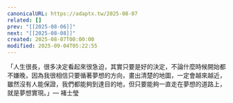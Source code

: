 ```yaml
---
canonicalURL: https://adaptx.tw/2025-08-07
related: []
prev: "[[2025-08-06]]"
next: "[[2025-08-08]]"
created: 2025-08-07T00:00:00
modified: 2025-09-04T05:22:55
---
```


「人生很長，很多决定看起來很急迫，其實只要是好的決定，不論什麼時候開始都不嫌晚，因為我很相信只要循著夢想的方向，畫出清楚的地圖，一定會越來越近，雖然沒有人能保證，我們都能夠到達目的地，但只要能夠一直走在夢想的道路上，就是夢想實現。」— 褚士瑩
